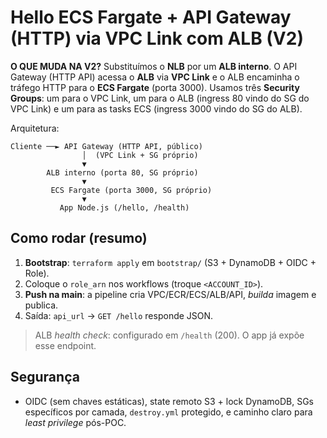 # Hello ECS Fargate + API Gateway (HTTP) via VPC Link com **ALB** (V2)

**O QUE MUDA NA V2?** Substituímos o **NLB** por um **ALB interno**. O API Gateway (HTTP API) acessa o **ALB** via **VPC Link** e o ALB encaminha o tráfego HTTP para o **ECS Fargate** (porta 3000). Usamos três **Security Groups**: um para o VPC Link, um para o ALB (ingress 80 vindo do SG do VPC Link) e um para as tasks ECS (ingress 3000 vindo do SG do ALB).

Arquitetura:
```
Cliente ──► API Gateway (HTTP API, público)
                │  (VPC Link + SG próprio)
                ▼
        ALB interno (porta 80, SG próprio)
                ▼
         ECS Fargate (porta 3000, SG próprio)
                ▼
           App Node.js (/hello, /health)
```

## Como rodar (resumo)
1. **Bootstrap**: `terraform apply` em `bootstrap/` (S3 + DynamoDB + OIDC + Role).  
2. Coloque o `role_arn` nos workflows (troque `<ACCOUNT_ID>`).  
3. **Push na main**: a pipeline cria VPC/ECR/ECS/ALB/API, *builda* imagem e publica.  
4. Saída: `api_url` → `GET /hello` responde JSON.

> ALB *health check*: configurado em `/health` (200). O app já expõe esse endpoint.

## Segurança
- OIDC (sem chaves estáticas), state remoto S3 + lock DynamoDB, SGs específicos por camada, `destroy.yml` protegido, e caminho claro para *least privilege* pós-POC.

